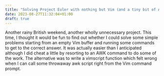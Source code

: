 ```yaml
---
title: "Solving Project Euler with nothing but Vim (and a tiny bit of AWK)"
date: 2023-08-27T11:32:04+01:00
draft: true
---
```


Another rainy British weekend, another wholly unnecessary project. This time, I thought it would be fun to find out whether I could solve
some simple problems starting from an empty Vim buffer and running some commands to get to the correct answer. It was actually easier than I
anticipated although I did cheat a little by resorting to an AWK command to do some of the work. The alternative was to write a vimscript function
which felt wrong when I can call some throwaway awk script right from the Vim command prompt.
